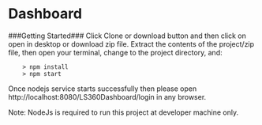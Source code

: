 # Dashboard

###Getting Started###
Click Clone or download button and then click on open in desktop or download zip file.
Extract the contents of the project/zip file, then open your terminal, change to the project directory, and:

```
	> npm install
	> npm start
```

Once nodejs service starts successfully then please open http://localhost:8080/LS360Dashboard/login in any browser.

Note: NodeJs is required to run this project at developer machine only.
